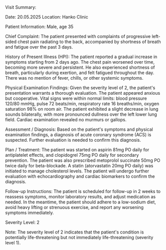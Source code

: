 Visit Summary:

Date: 20.05.2025
Location: Hanko Clinic

Patient Information:
Male, age 35

Chief Complaint:
The patient presented with complaints of progressive left-sided chest pain radiating to the back, accompanied by shortness of breath and fatigue over the past 3 days.

History of Present Illness (HPI):
The patient reported a gradual increase in symptoms starting from 2 days ago. The chest pain worsened over time, becoming more severe and persistent. He also experienced shortness of breath, particularly during exertion, and felt fatigued throughout the day. There was no mention of fever, chills, or other systemic symptoms.

Physical Examination Findings:
Given the severity level of 2, the patient's presentation warrants a thorough evaluation. The patient appeared anxious but cooperative. Vital signs were within normal limits: blood pressure 120/80 mmHg, pulse 72 beats/min, respiratory rate 16 breaths/min, oxygen saturation 98% on room air. The patient exhibited a slight decrease in lung sounds bilaterally, with more pronounced dullness over the left lower lung field. Cardiac examination revealed no murmurs or gallops.

Assessment / Diagnosis:
Based on the patient's symptoms and physical examination findings, a diagnosis of acute coronary syndrome (ACS) is suspected. Further evaluation is needed to confirm this diagnosis.

Plan / Treatment:
The patient was started on aspirin 81mg PO daily for antiplatelet effects, and clopidogrel 75mg PO daily for secondary prevention. The patient was also prescribed metoprolol succinate 50mg PO twice daily for beta-blockade. A statin (atorvastatin 20mg PO daily) was initiated to manage cholesterol levels. The patient will undergo further evaluation with echocardiography and cardiac biomarkers to confirm the diagnosis.

Follow-up Instructions:
The patient is scheduled for follow-up in 2 weeks to reassess symptoms, monitor laboratory results, and adjust medication as needed. In the meantime, the patient should adhere to a low-sodium diet, avoid heavy lifting or strenuous exercise, and report any worsening symptoms immediately.

Severity Level: 2

Note: The severity level of 2 indicates that the patient's condition is potentially life-threatening but not immediately life-threatening (severity level 1).